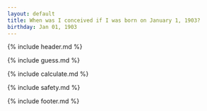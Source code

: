 ```yaml
---
layout: default
title: When was I conceived if I was born on January 1, 1903?
birthday: Jan 01, 1903
---
```


{% include header.md %}

{% include guess.md %}

{% include calculate.md %}

{% include safety.md %}

{% include footer.md %}



